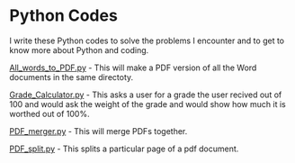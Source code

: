 # Python Codes

<p>I write these Python codes to solve the problems I encounter and to get to know more about Python and coding.</p>

<p><a href="https://github.com/sohrabganjian/Python-Codes/blob/master/All_words_to_PDF.py">All_words_to_PDF.py</a> - This will make a PDF version of all the Word documents in the same directoty.</p>

<p><a href="https://github.com/sohrabganjian/Python-Codes/blob/master/Grade_Calculator.py">Grade_Calculator.py</a> - This asks a user for a grade the user recived out of 100 and would ask the weight of the grade and would show how much it is worthed out of 100%.</p>

<p><a href="https://github.com/sohrabganjian/Python-Codes/blob/master/PDF_merger.ipynb">PDF_merger.py</a> - This will merge PDFs together.</p>

<p><a href="https://github.com/sohrabganjian/Python-Codes/blob/master/PDF_split.ipynb">PDF_split.py</a> - This splits a particular page of a pdf document.</p>